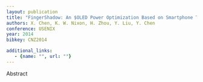 ```yaml
---
layout: publication
title: "FingerShadow: An $OLED Power Optimization Based on Smartphone Touch Interactions"
authors: X. Chen, K. W. Nixon, H. Zhou, Y. Liu, Y. Chen
conference: USENIX
year: 2014
bibkey: CNZ2014

additional_links:
   - {name: "", url: ""}
---
```

Abstract
